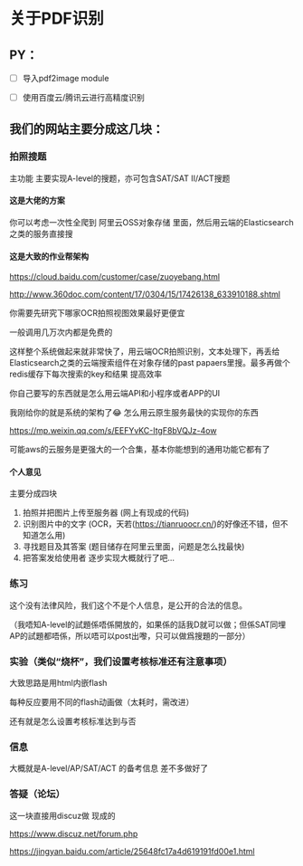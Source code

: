 # 关于PDF识别

## PY：

- [ ] 导入pdf2image module
- [ ] 使用百度云/腾讯云进行高精度识别



## 我们的网站主要分成这几块：

### 拍照搜题

主功能 主要实现A-level的搜题，亦可包含SAT/SAT II/ACT搜题

#### 这是大佬的方案

你可以考虑一次性全爬到 阿里云OSS对象存储 里面，然后用云端的Elasticsearch之类的服务直接搜

#### 这是大致的作业帮架构

https://cloud.baidu.com/customer/case/zuoyebang.html

http://www.360doc.com/content/17/0304/15/17426138_633910188.shtml

你需要先研究下哪家OCR拍照视图效果最好更便宜

一般调用几万次内都是免费的

这样整个系统做起来就非常快了，用云端OCR拍照识别，文本处理下，再丢给Elasticsearch之类的云端搜索组件在对象存储的past papaers里搜。最多再做个redis缓存下每次搜索的key和结果 提高效率

你自己要写的东西就是怎么用云端API和小程序或者APP的UI

我刚给你的就是系统的架构了😂 怎么用云原生服务最快的实现你的东西

https://mp.weixin.qq.com/s/EEFYvKC-ItgF8bVQJz-4ow

可能aws的云服务是更强大的一个合集，基本你能想到的通用功能它都有了

#### 个人意见

主要分成四块

1. 拍照并把图片上传至服务器 (网上有现成的代码)
2. 识别图片中的文字 (OCR，天若(https://tianruoocr.cn/)的好像还不错，但不知道怎么用)
3. 寻找题目及其答案 (题目储存在阿里云里面，问题是怎么找最快)
4. 把答案发给使用者
   逐步实现大概就行了吧...

### 练习

这个没有法律风险，我们这个不是个人信息，是公开的合法的信息。

（我唔知A-level的試題係唔係開放的，如果係的話我D就可以做；但係SAT同埋AP的試題都唔係，所以唔可以post出嚟，只可以做爲搜題的一部分）

### 实验（类似“烧杯”，我们设置考核标准还有注意事项）

大致思路是用html内嵌flash

每种反应要用不同的flash动画做（太耗时，需改进）

还有就是怎么设置考核标准达到与否

### 信息

大概就是A-level/AP/SAT/ACT 的备考信息 差不多做好了

### 答疑（论坛）

这一块直接用discuz做 现成的

https://www.discuz.net/forum.php

https://jingyan.baidu.com/article/25648fc17a4d619191fd00e1.html